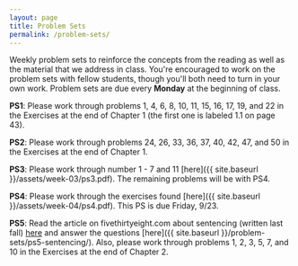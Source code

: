 ```yaml
---
layout: page
title: Problem Sets
permalink: /problem-sets/
---
```


Weekly problem sets to reinforce the concepts from the reading as
well as the material that we address in class. You're encouraged to work on the problem sets with fellow students, though you'll both need to turn in your own work. Problem sets are due every **Monday** at the beginning of class.

<!--
**PS11**: Please work through problems 1, 2, 3, 7, 9, 11, 14, and 16 in the Exercises at the end of Chapter 6. (Due April 25)

**PS10**: Please work through problems 1, 5, 6, 17, 21, 23, 30, 31, and 33 in the Exercises at the end of Chapter 5. (Due April 18)

**PS9**: Please work through problems 5, 10, 14, 30, 35, 44, and 45 in the Exercises at the end of Chapter 4.

**PS8**: Walk through the interactive visualization at <a href = "http://rocknpoll.graphics" target = "_blank">http://rocknpoll.graphics</a> and answer the questions about it [here]({{ site.baseurl }}/problem-sets/ps8-rocknpoll/).  Please also work through problems 24, 28, 30, 35, 37, 39, and 42 in the Exercises at the end of Chapter 3.

**PS7**: Read the articles on fivethirtyeight.com <a href = "http://fivethirtyeight.com/features/statisticians-found-one-thing-they-can-agree-on-its-time-to-stop-misusing-p-values/" target = "_blank">here</a> and Nature <a href = "http://www.nature.com/news/statisticians-issue-warning-over-misuse-of-p-values-1.19503" target = "_blank">here</a> and answer the questions [here]({{ site.baseurl }}/problem-sets/ps7-extra/). Also, please work through problems 1, 11, 12, 15, and 20 in the Exercises at the end of Chapter 3.

**PS6**: Please complete the Midterm Evaluation Survey [here](http://goo.gl/forms/L5dkZ7UL8E). Also, please work through problems 13, 16, 18, 20, 29, 37, 38, 39, and 40 in the Exercises at the end of Chapter 2.

**PS5**:  Read the article on fivethirtyeight.com about Zika <a href = "https://fivethirtyeight.com/features/why-its-so-hard-to-prove-zika-is-causing-birth-defects/" target = "_blank">here</a> and answer the questions [here]({{ site.baseurl }}/problem-sets/ps5-zika/).  Also, please work through problems 1, 2, 3, 5, 7, and 10 in the Exercises at the end of Chapter 2.

-->




**PS1**: Please work through problems 1, 4, 6, 8, 10, 11, 15, 16, 17, 19, and 22 in the Exercises at the end of Chapter 1 (the first one is labeled 1.1 on page 43).

**PS2**: Please work through problems 24, 26, 33, 36, 37, 40, 42, 47, and 50 in the Exercises at the end of Chapter 1.

**PS3**: Please work through number 1 - 7 and 11 [here]({{ site.baseurl }}/assets/week-03/ps3.pdf). The remaining problems will be with PS4.

**PS4**: Please work through the exercises found [here]({{ site.baseurl }}/assets/week-04/ps4.pdf). This PS is due Friday, 9/23.

**PS5**:  Read the article on fivethirtyeight.com about sentencing (written last fall) <a href = "http://fivethirtyeight.com/features/prison-reform-risk-assessment/" target = "_blank">here</a> and answer the questions [here]({{ site.baseurl }}/problem-sets/ps5-sentencing/).  Also, please work through problems 1, 2, 3, 5, 7, and 10 in the Exercises at the end of Chapter 2.
